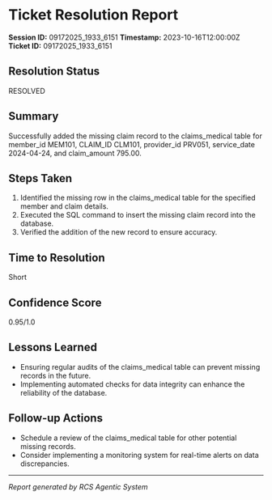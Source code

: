 # Ticket Resolution Report

**Session ID:** 09172025_1933_6151
**Timestamp:** 2023-10-16T12:00:00Z
**Ticket ID:** 09172025_1933_6151

## Resolution Status
RESOLVED

## Summary
Successfully added the missing claim record to the claims_medical table for member_id MEM101, CLAIM_ID CLM101, provider_id PRV051, service_date 2024-04-24, and claim_amount 795.00.

## Steps Taken
1. Identified the missing row in the claims_medical table for the specified member and claim details.
2. Executed the SQL command to insert the missing claim record into the database.
3. Verified the addition of the new record to ensure accuracy.


## Time to Resolution
Short

## Confidence Score
0.95/1.0

## Lessons Learned
- Ensuring regular audits of the claims_medical table can prevent missing records in the future.
- Implementing automated checks for data integrity can enhance the reliability of the database.


## Follow-up Actions
- Schedule a review of the claims_medical table for other potential missing records.
- Consider implementing a monitoring system for real-time alerts on data discrepancies.


---
*Report generated by RCS Agentic System*
